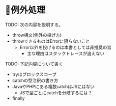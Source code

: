 # 🚧例外処理



TODO: 次の内容を説明する。

* throw構文\(例外の投げ方\)
* throwできるものはErrorに限らないこと
  * Error以外を投げるのは本書としては非推奨の旨
    * 主な理由はスタックトレースが追えない

TODO: 下記内容について書く

* tryはブロックスコープ
* catchの型注釈の書き方
* JavaやPHPにある複数catchはJSにはない
  * JSで型ごとにcatchを分岐するには？
* finally

